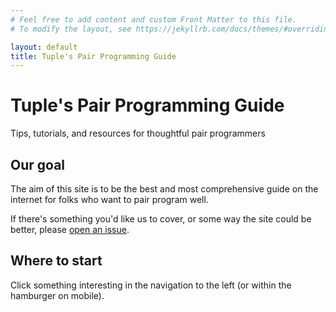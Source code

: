 ```yaml
---
# Feel free to add content and custom Front Matter to this file.
# To modify the layout, see https://jekyllrb.com/docs/themes/#overriding-theme-defaults

layout: default
title: Tuple's Pair Programming Guide
---
```


# Tuple's Pair Programming Guide

<p class="text-lg">Tips, tutorials, and resources for thoughtful pair programmers</p>

<div class="border-t-4 border-indigo-dark w-24 mt-4 mb-8"></div>

## Our goal

The aim of this site is to be the best and most comprehensive guide on the internet for folks who want to pair program well.

If there's something you'd like us to cover, or some way the site could be better, please [open an issue](https://github.com/tupleapp/pair-programming-guide/issues/new).  

## Where to start

Click something interesting in the navigation to the left (or within the hamburger on mobile).
